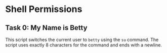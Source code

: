 # Shell Permissions

## Task 0: My Name is Betty
This script switches the current user to `betty` using the `su` command.
The script uses exactly 8 characters for the command and ends with a newline.

